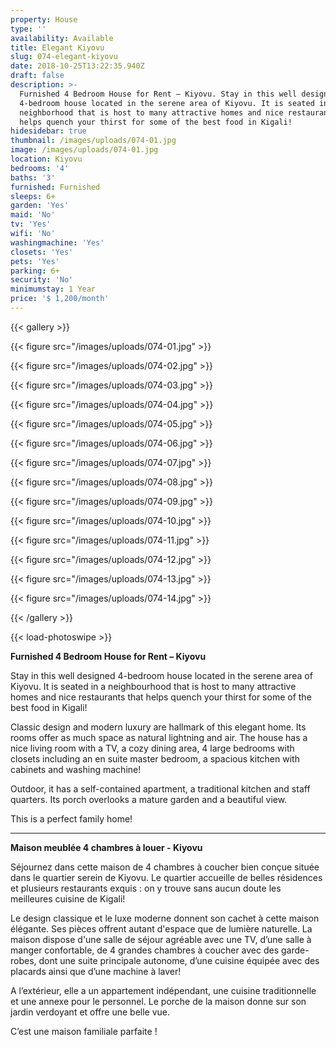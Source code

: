 ```yaml
---
property: House
type: ''
availability: Available
title: Elegant Kiyovu
slug: 074-elegant-kiyovu
date: 2018-10-25T13:22:35.940Z
draft: false
description: >-
  Furnished 4 Bedroom House for Rent – Kiyovu. Stay in this well designed
  4-bedroom house located in the serene area of Kiyovu. It is seated in a
  neighborhood that is host to many attractive homes and nice restaurants that
  helps quench your thirst for some of the best food in Kigali!
hidesidebar: true
thumbnail: /images/uploads/074-01.jpg
image: /images/uploads/074-01.jpg
location: Kiyovu
bedrooms: '4'
baths: '3'
furnished: Furnished
sleeps: 6+
garden: 'Yes'
maid: 'No'
tv: 'Yes'
wifi: 'No'
washingmachine: 'Yes'
closets: 'Yes'
pets: 'Yes'
parking: 6+
security: 'No'
minimumstay: 1 Year
price: '$ 1,200/month'
---
```

{{< gallery >}}

{{< figure src="/images/uploads/074-01.jpg" >}}

{{< figure src="/images/uploads/074-02.jpg" >}}

{{< figure src="/images/uploads/074-03.jpg" >}}

{{< figure src="/images/uploads/074-04.jpg" >}}

{{< figure src="/images/uploads/074-05.jpg" >}}

{{< figure src="/images/uploads/074-06.jpg" >}}

{{< figure src="/images/uploads/074-07.jpg" >}}

{{< figure src="/images/uploads/074-08.jpg" >}}

{{< figure src="/images/uploads/074-09.jpg" >}}

{{< figure src="/images/uploads/074-10.jpg" >}}

{{< figure src="/images/uploads/074-11.jpg" >}}

{{< figure src="/images/uploads/074-12.jpg" >}}

{{< figure src="/images/uploads/074-13.jpg" >}}

{{< figure src="/images/uploads/074-14.jpg" >}}

{{< /gallery >}}

{{< load-photoswipe >}}

**Furnished 4 Bedroom House for Rent – Kiyovu**

Stay in this well designed 4-bedroom house located in the serene area of Kiyovu. It is seated in a neighbourhood that is host to many attractive homes and nice restaurants that helps quench your thirst for some of the best food in Kigali!

Classic design and modern luxury are hallmark of this elegant home. Its rooms offer as much space as natural lightning and air. The house has a nice living room with a TV, a cozy dining area, 4 large bedrooms with closets including an en suite master bedroom, a spacious kitchen with cabinets and washing machine!

Outdoor, it has a self-contained apartment, a traditional kitchen and staff quarters. Its porch overlooks a mature garden and a beautiful view.

This is a perfect family home!

- - -

**Maison meublée 4 chambres à louer - Kiyovu**

Séjournez dans cette maison de 4 chambres à coucher bien conçue située dans le quartier serein de Kiyovu. Le quartier accueille de belles résidences et plusieurs restaurants exquis : on y trouve sans aucun doute les meilleures cuisine de Kigali!

Le design classique et le luxe moderne donnent son cachet à cette maison élégante. Ses pièces offrent autant d'espace que de lumière naturelle. La maison dispose d'une salle de séjour agréable avec une TV, d’une salle à manger confortable, de 4 grandes chambres à coucher avec des garde-robes, dont une suite principale autonome, d’une cuisine équipée avec des placards ainsi que d’une machine à laver! 

A l’extérieur, elle a un appartement indépendant, une cuisine traditionnelle et une annexe pour le personnel. Le porche de la maison donne sur son jardin verdoyant et offre une belle vue.

C’est une maison familiale parfaite !
